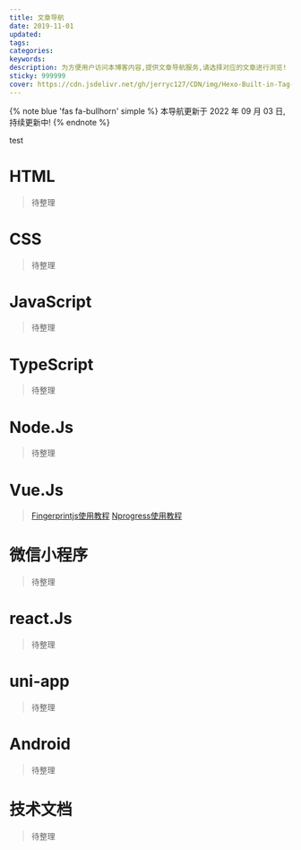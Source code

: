 ```yaml
---
title: 文章导航
date: 2019-11-01
updated: 
tags:
categories:
keywords:
description: 为方便用户访问本博客内容,提供文章导航服务,请选择对应的文章进行浏览!
sticky: 999999
cover: https://cdn.jsdelivr.net/gh/jerryc127/CDN/img/Hexo-Built-in-Tag-Plugins-COVER.png
---
```


{% note blue 'fas fa-bullhorn' simple %}
本导航更新于 2022 年 09 月 03 日,持续更新中!
{% endnote %}

test

# HTML

> 待整理

# CSS

> 待整理

# JavaScript

> 待整理

# TypeScript

> 待整理

# Node.Js

> 待整理

# Vue.Js
> [Fingerprintjs使用教程](/posts/20220903sg/)
> [Nprogress使用教程](/posts/20220903nr/)

# 微信小程序

> 待整理

# react.Js

> 待整理

# uni-app

> 待整理

# Android

> 待整理

# 技术文档

> 待整理


